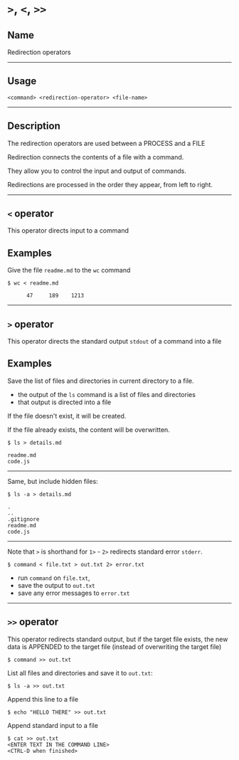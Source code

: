 # `>`, `<`, `>>`

## Name
Redirection operators

---
## Usage
```
<command> <redirection-operator> <file-name>
```

---
## Description
The redirection operators are used between a PROCESS and a FILE

Redirection connects the contents of a file with a command.

They allow you to control the input and output of commands.

Redirections are processed in the order they appear, from left to right.


---
## `<` operator

This operator directs input to a command
## Examples
Give the file `readme.md` to the `wc` command
```
$ wc < readme.md

      47     189    1213
```


----
## `>` operator
This operator directs the standard output `stdout` of a command into a file

## Examples
Save the list of files and directories in current directory to a file.
- the output of the `ls` command is a list of files and directories
- that output is directed into a file

If the file doesn't exist, it will be created.

If the file already exists, the content will be overwritten.
```
$ ls > details.md

readme.md
code.js
```

---
Same, but include hidden files:
```
$ ls -a > details.md

.
..
.gitignore
readme.md
code.js
```

---
Note that `>` is shorthand for `1>` - `2>` redirects standard error `stderr`.

```
$ command < file.txt > out.txt 2> error.txt
```
- run `command` on `file.txt`,
- save the output to `out.txt`
- save any error messages to `error.txt`


---
## `>>` operator
This operator redirects standard output, but if the target file exists,
the new data is APPENDED to the target file (instead of overwriting the target file)

```
$ command >> out.txt
```
List all files and directories and save it to `out.txt`:
```
$ ls -a >> out.txt
```

Append this line to a file
```
$ echo "HELLO THERE" >> out.txt
```

Append standard input to a file
```
$ cat >> out.txt
<ENTER TEXT IN THE COMMAND LINE>
<CTRL-D when finished>
```
